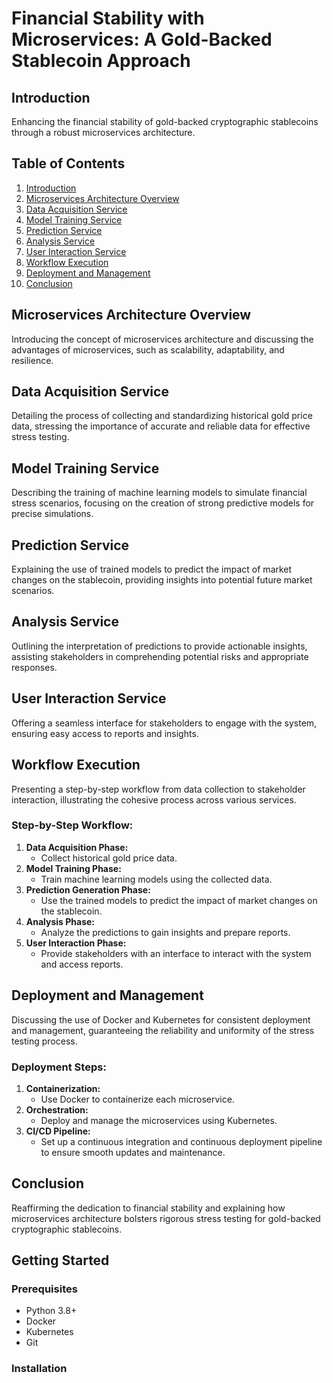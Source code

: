 # Financial Stability with Microservices: A Gold-Backed Stablecoin Approach

## Introduction
Enhancing the financial stability of gold-backed cryptographic stablecoins through a robust microservices architecture.

## Table of Contents
1. [Introduction](#introduction)
2. [Microservices Architecture Overview](#microservices-architecture-overview)
3. [Data Acquisition Service](#data-acquisition-service)
4. [Model Training Service](#model-training-service)
5. [Prediction Service](#prediction-service)
6. [Analysis Service](#analysis-service)
7. [User Interaction Service](#user-interaction-service)
8. [Workflow Execution](#workflow-execution)
9. [Deployment and Management](#deployment-and-management)
10. [Conclusion](#conclusion)

## Microservices Architecture Overview
Introducing the concept of microservices architecture and discussing the advantages of microservices, such as scalability, adaptability, and resilience.

## Data Acquisition Service
Detailing the process of collecting and standardizing historical gold price data, stressing the importance of accurate and reliable data for effective stress testing.

## Model Training Service
Describing the training of machine learning models to simulate financial stress scenarios, focusing on the creation of strong predictive models for precise simulations.

## Prediction Service
Explaining the use of trained models to predict the impact of market changes on the stablecoin, providing insights into potential future market scenarios.

## Analysis Service
Outlining the interpretation of predictions to provide actionable insights, assisting stakeholders in comprehending potential risks and appropriate responses.

## User Interaction Service
Offering a seamless interface for stakeholders to engage with the system, ensuring easy access to reports and insights.

## Workflow Execution
Presenting a step-by-step workflow from data collection to stakeholder interaction, illustrating the cohesive process across various services.

### Step-by-Step Workflow:
1. **Data Acquisition Phase:**
   - Collect historical gold price data.
2. **Model Training Phase:**
   - Train machine learning models using the collected data.
3. **Prediction Generation Phase:**
   - Use the trained models to predict the impact of market changes on the stablecoin.
4. **Analysis Phase:**
   - Analyze the predictions to gain insights and prepare reports.
5. **User Interaction Phase:**
   - Provide stakeholders with an interface to interact with the system and access reports.

## Deployment and Management
Discussing the use of Docker and Kubernetes for consistent deployment and management, guaranteeing the reliability and uniformity of the stress testing process.

### Deployment Steps:
1. **Containerization:**
   - Use Docker to containerize each microservice.
2. **Orchestration:**
   - Deploy and manage the microservices using Kubernetes.
3. **CI/CD Pipeline:**
   - Set up a continuous integration and continuous deployment pipeline to ensure smooth updates and maintenance.

## Conclusion
Reaffirming the dedication to financial stability and explaining how microservices architecture bolsters rigorous stress testing for gold-backed cryptographic stablecoins.

## Getting Started

### Prerequisites
- Python 3.8+
- Docker
- Kubernetes
- Git

### Installation

